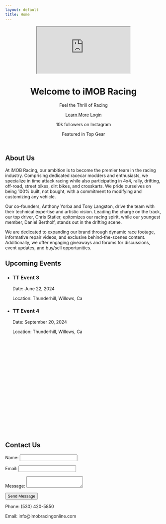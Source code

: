 ```yaml
---
layout: default
title: Home
---
```


<header class="header" id="home">
    <div class="video-overlay">
        <iframe id="youtube-iframe" src="https://www.youtube.com/embed/RPGg_y2FHNs?autoplay=1&mute=1&loop=1&playlist=RPGg_y2FHNs" title="Welcome Video" aria-label="Welcome Video"></iframe>
    </div>
    <div class="header-content">
        <div class="header-overlay">
            <h1 class="header-title">Welcome to iMOB Racing</h1>
            <p class="header-subtitle">Feel the Thrill of Racing</p>
            <a href="#about" class="cta-button" aria-label="Learn more about iMOB Racing">Learn More</a>
            <a href="login.html" class="cta-button subscribe-button" aria-label="Login">Login</a>
            <div class="social-proof">
                <p><i class="fas fa-users"></i> 10k followers on Instagram</p>
                <p><i class="fas fa-trophy"></i> Featured in Top Gear</p>
            </div>
        </div>
    </div>
</header>

<section id="about" class="about-section parallax" data-aos="fade-up">
    <h2>About Us</h2>
    <div class="about-content">
        <div class="about-icon">
            <i class="fas fa-car"></i>
        </div>
        <p>At iMOB Racing, our ambition is to become the premier team in the racing industry. Comprising dedicated racecar modders and enthusiasts, we specialize in time attack racing while also participating in 4x4, rally, drifting, off-road, street bikes, dirt bikes, and crosskarts. We pride ourselves on being 100% built, not bought, with a commitment to modifying and customizing any vehicle.</p>
    </div>
    <div class="about-content">
        <div class="about-icon">
            <i class="fas fa-users"></i>
        </div>
        <p>Our co-founders, Anthony Yorba and Tony Langston, drive the team with their technical expertise and artistic vision. Leading the charge on the track, our top driver, Chris Statler, epitomizes our racing spirit, while our youngest member, Daniel Bertholf, stands out in the drifting scene.</p>
    </div>
    <div class="about-content">
        <div class="about-icon">
            <i class="fas fa-video"></i>
        </div>
        <p>We are dedicated to expanding our brand through dynamic race footage, informative repair videos, and exclusive behind-the-scenes content. Additionally, we offer engaging giveaways and forums for discussions, event updates, and buy/sell opportunities.</p>
    </div>
</section>

<section id="events" class="events-section parallax" data-aos="fade-up">
    <h2>Upcoming Events</h2>
    <div class="events-container">
        <ul class="events-list">
            <li>
                <h3>TT Event 3</h3>
                <p>Date: June 22, 2024</p>
                <p>Location: Thunderhill, Willows, Ca</p>
            </li>
            <li>
                <h3>TT Event 4</h3>
                <p>Date: September 20, 2024</p>
                <p>Location: Thunderhill, Willows, Ca</p>
            </li>
        </ul>
        <div class="calendar-container">
            <iframe id="google-calendar" src="" width="100%" height="300" frameborder="0" scrolling="no"></iframe>
        </div>
    </div>
</section>

<section id="contact" class="contact-section" data-aos="fade-up">
    <h2>Contact Us</h2>
    <form name="contact" method="POST" data-netlify="true">
        <p>
            <label>Name: <input type="text" id="name" name="name" required></label>
        </p>
        <p>
            <label>Email: <input type="email" id="email" name="email" required></label>
        </p>
        <p>
            <label>Message: <textarea id="message" name="message" required></textarea></label>
        </p>
        <p>
            <button type="submit">Send Message</button>
        </p>
    </form>
    <p>Phone: (530) 420-5850</p>
    <p>Email: info@imobracingonline.com</p>
</section>

